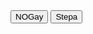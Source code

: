<!DOCTYPE html>
<html lang="en">

<head>
    <meta charset="UTF-8">
    <meta name="viewport" content="width=device-width, initial-scale=1.0">
    <title>Document</title>
    <script src="https://telegram.org/js/telegram-web-app.js"></script>

</head>
<body>
<label id = "Gayid" value=text_field_data></label>
<button id = "SetGay" onclick="setgay('NOGay')">NOGay</button>
<button id = "SetGay" onclick="setgay('Stepa')">Stepa</button>
</body>
<script src="./my-script.js"></script>
</html>
